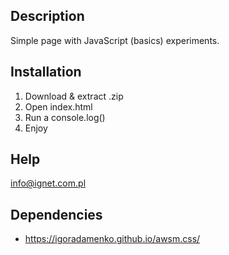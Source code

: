 ## Description

Simple page with JavaScript (basics) experiments.

## Installation

1. Download & extract .zip
2. Open index.html
3. Run a console.log()
4. Enjoy

## Help

info@ignet.com.pl

## Dependencies

- https://igoradamenko.github.io/awsm.css/